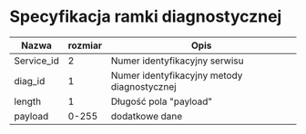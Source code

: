 # Specyfikacja ramki diagnostycznej

| Nazwa | rozmiar | Opis |
|-------|---------|------|
| Service_id | 2 | Numer identyfikacyjny serwisu |
| diag_id | 1 | Numer identyfikacyjny metody diagnostycznej |
| length | 1 | Długość pola "payload" |
payload | 0-255 | dodatkowe dane |
